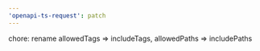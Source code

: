 ```yaml
---
'openapi-ts-request': patch
---
```


chore: rename allowedTags => includeTags, allowedPaths => includePaths
